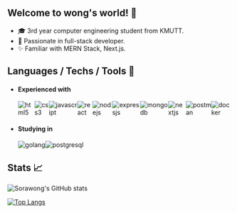 ## Welcome to wong's world! :wave:
- :mortar_board: 3rd year computer engineering student from KMUTT.
- :eyes: Passionate in full-stack developer.
- :sparkles: Familiar with MERN Stack, Next.js.


## Languages / Techs / Tools :rocket:
- #### Experienced with 
  <div style="display: flex;">
    <img src="https://img.shields.io/badge/HTML5-E34F26?style=for-the-badge&logo=html5&logoColor=white" alt="html5" />
    <img src="https://img.shields.io/badge/CSS3-1572B6?style=for-the-badge&logo=css3&logoColor=white" alt="css3" />
    <img src="https://img.shields.io/badge/JavaScript-323330?style=for-the-badge&logo=javascript&logoColor=F7DF1E" alt="javascript" />
    <img src="https://img.shields.io/badge/React-20232A?style=for-the-badge&logo=react&logoColor=61DAFB" alt="react" />
    <img src="https://img.shields.io/badge/Node.js-339933?style=for-the-badge&logo=nodedotjs&logoColor=white" alt="nodejs" />
    <img src="https://img.shields.io/badge/Express.js-000000?style=for-the-badge&logo=express&logoColor=white" alt="expressjs" />
    <img src="https://img.shields.io/badge/MongoDB-white?style=for-the-badge&logo=mongodb&logoColor=4EA94B" alt="mongodb" />
    <img src="https://img.shields.io/badge/next.js-000000?style=for-the-badge&logo=nextdotjs&logoColor=white" alt="nextjs" />
    <img src="https://img.shields.io/badge/Postman-FF6C37?style=for-the-badge&logo=Postman&logoColor=white" alt="postman" />
    <img src="https://img.shields.io/badge/Docker-2CA5E0?style=for-the-badge&logo=docker&logoColor=white" alt="docker" />
  </div>

- #### Studying in
  <div style="display: flex;">
    <img src="https://img.shields.io/badge/Go-00ADD8?style=for-the-badge&logo=go&logoColor=white" alt="golang" />
    <img src="https://img.shields.io/badge/PostgreSQL-316192?style=for-the-badge&logo=postgresql&logoColor=white" alt="postgresql" />
  </div>


## Stats :chart_with_upwards_trend:
![Sorawong's GitHub stats](https://github-readme-stats.vercel.app/api?username=srwx&show_icons=true&hide=stars,issues&count_private=true)

[![Top Langs](https://github-readme-stats.vercel.app/api/top-langs/?username=srwx&layout=compact&langs_count=8)](https://github.com/srwx/github-readme-stats)





